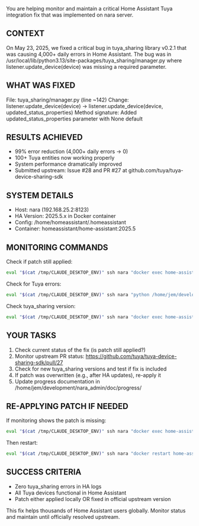 You are helping monitor and maintain a critical Home Assistant Tuya integration fix that was implemented on nara server.

## CONTEXT
On May 23, 2025, we fixed a critical bug in tuya_sharing library v0.2.1 that was causing 4,000+ daily errors in Home Assistant. The bug was in /usr/local/lib/python3.13/site-packages/tuya_sharing/manager.py where listener.update_device(device) was missing a required parameter.

## WHAT WAS FIXED
File: tuya_sharing/manager.py (line ~142)
Change: listener.update_device(device) → listener.update_device(device, updated_status_properties)
Method signature: Added updated_status_properties parameter with None default

## RESULTS ACHIEVED
- 99% error reduction (4,000+ daily errors → 0)
- 100+ Tuya entities now working properly  
- System performance dramatically improved
- Submitted upstream: Issue #28 and PR #27 at github.com/tuya/tuya-device-sharing-sdk

## SYSTEM DETAILS
- Host: nara (192.168.25.2:8123)
- HA Version: 2025.5.x in Docker container
- Config: /home/homeassistant/.homeassistant
- Container: homeassistant/home-assistant:2025.5

## MONITORING COMMANDS
Check if patch still applied:
```bash
eval "$(cat /tmp/CLAUDE_DESKTOP_ENV)" ssh nara "docker exec home-assistant sed -n '140,145p' /usr/local/lib/python3.13/site-packages/tuya_sharing/manager.py"
```

Check for Tuya errors:
```bash
eval "$(cat /tmp/CLAUDE_DESKTOP_ENV)" ssh nara "python /home/jem/development/nara_admin/bin/log_consolidate.py --last 5m /home/homeassistant/.homeassistant/home-assistant.log" | grep -i tuya | head -10
```

Check tuya_sharing version:
```bash
eval "$(cat /tmp/CLAUDE_DESKTOP_ENV)" ssh nara "docker exec home-assistant python -c 'import tuya_sharing; print(tuya_sharing.__version__)'"
```

## YOUR TASKS
1. Check current status of the fix (is patch still applied?)
2. Monitor upstream PR status: https://github.com/tuya/tuya-device-sharing-sdk/pull/27
3. Check for new tuya_sharing versions and test if fix is included
4. If patch was overwritten (e.g., after HA updates), re-apply it
5. Update progress documentation in /home/jem/development/nara_admin/doc/progress/

## RE-APPLYING PATCH IF NEEDED
If monitoring shows the patch is missing:
```bash
eval "$(cat /tmp/CLAUDE_DESKTOP_ENV)" ssh nara "docker exec home-assistant sed -i 's/listener\.update_device(device)/listener.update_device(device, updated_status_properties)/g' /usr/local/lib/python3.13/site-packages/tuya_sharing/manager.py"
```

Then restart:
```bash
eval "$(cat /tmp/CLAUDE_DESKTOP_ENV)" ssh nara "docker restart home-assistant"
```

## SUCCESS CRITERIA
- Zero tuya_sharing errors in HA logs
- All Tuya devices functional in Home Assistant
- Patch either applied locally OR fixed in official upstream version

This fix helps thousands of Home Assistant users globally. Monitor status and maintain until officially resolved upstream.
